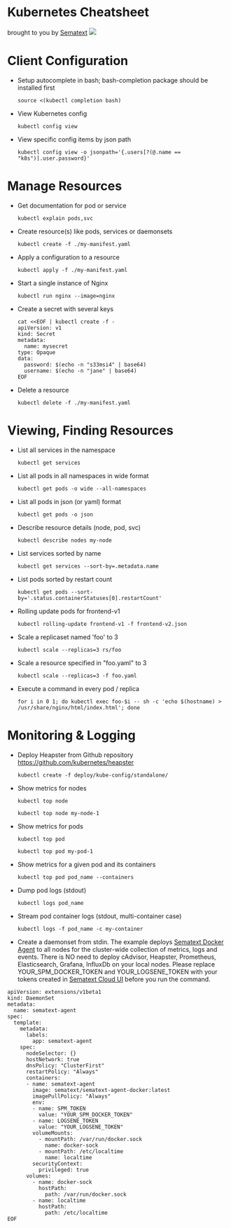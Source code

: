 # Kubernetes Cheatsheet
brought to you by [Sematext](https://sematext.com/kubernetes) ![](https://sematext.com/wp-content/uploads/2017/01/octi-footer-circle.png) 
# Client Configuration

- Setup autocomplete in bash; bash-completion package should be installed first
  
  `source <(kubectl completion bash)`

- View Kubernetes config
  
  `kubectl config view`

- View specific config items by json path

  `kubectl config view -o jsonpath='{.users[?(@.name == "k8s")].user.password}'`
 
# Manage Resources
- Get documentation for pod or service

  `kubectl explain pods,svc`

- Create resource(s) like pods, services or daemonsets

  `kubectl create -f ./my-manifest.yaml`

- Apply a configuration to a resource

  `kubectl apply -f ./my-manifest.yaml`

- Start a single instance of Nginx

  `kubectl run nginx --image=nginx`

- Create a secret with several keys

	```
	cat <<EOF | kubectl create -f -
	apiVersion: v1
	kind: Secret
	metadata:
	  name: mysecret
	type: Opaque
	data:
	  password: $(echo -n "s33msi4" | base64)
	  username: $(echo -n "jane" | base64)
	EOF
	```

- Delete a resource
  
   `kubectl delete -f ./my-manifest.yaml`

# Viewing, Finding Resources

- List all services in the namespace

  `kubectl get services`

- List all pods in all namespaces in wide format

  `kubectl get pods -o wide --all-namespaces`

- List all pods in json (or yaml) format

  `kubectl get pods -o json`

- Describe resource details (node, pod, svc)

  `kubectl describe nodes my-node`

- List services sorted by name

  `kubectl get services --sort-by=.metadata.name`

- List pods sorted by restart count

  `kubectl get pods --sort-by='.status.containerStatuses[0].restartCount'`

- Rolling update pods for frontend-v1

  `kubectl rolling-update frontend-v1 -f frontend-v2.json`

- Scale a replicaset named 'foo' to 3

  `kubectl scale --replicas=3 rs/foo`

- Scale a resource specified in "foo.yaml" to 3

  `kubectl scale --replicas=3 -f foo.yaml`

- Execute a command in every pod / replica 

  `for i in 0 1; do kubectl exec foo-$i -- sh -c 'echo $(hostname) > /usr/share/nginx/html/index.html'; done`

# Monitoring & Logging

- Deploy Heapster from Github repository 
https://github.com/kubernetes/heapster

  `kubectl create -f deploy/kube-config/standalone/`

- Show metrics for nodes

  `kubectl top node`
  
  `kubectl top node my-node-1`

- Show metrics for pods
 
  `kubectl top pod`
  
  `kubectl top pod my-pod-1`

- Show metrics for a given pod and its containers

  `kubectl top pod pod_name --containers`

- Dump pod logs (stdout)

  `kubectl logs pod_name`

- Stream pod container logs 
(stdout, multi-container case)

  `kubectl logs -f pod_name -c my-container`

- Create a daemonset from stdin. The example deploys [Sematext Docker Agent](https://sematext.com/kuberntes) to all nodes for the cluster-wide collection of metrics, logs and events. There is NO need to deploy cAdvisor, Heapster, Prometheus, Elasticsearch, Grafana, InfluxDb on your local nodes. Please replace YOUR_SPM_DOCKER_TOKEN and YOUR_LOGSENE_TOKEN with your tokens created in [Sematext Cloud UI](https://apps.sematext.com/ui/integrations/create/docker) before you run the command. 

```
apiVersion: extensions/v1beta1
kind: DaemonSet
metadata:
  name: sematext-agent
spec:
  template:
    metadata:
      labels:
        app: sematext-agent
    spec:
      nodeSelector: {}
      hostNetwork: true
      dnsPolicy: "ClusterFirst"
      restartPolicy: "Always"
      containers:
      - name: sematext-agent
        image: sematext/sematext-agent-docker:latest
        imagePullPolicy: "Always"
        env:
        - name: SPM_TOKEN
          value: "YOUR_SPM_DOCKER_TOKEN"
        - name: LOGSENE_TOKEN
          value: "YOUR_LOGSENE_TOKEN"
        volumeMounts:
          - mountPath: /var/run/docker.sock
            name: docker-sock
          - mountPath: /etc/localtime
            name: localtime
        securityContext:
          privileged: true
      volumes:
        - name: docker-sock
          hostPath:
            path: /var/run/docker.sock
        - name: localtime
          hostPath:
            path: /etc/localtime
EOF
```